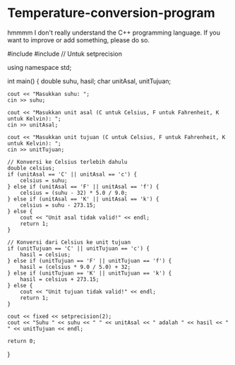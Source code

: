 # Temperature-conversion-program
hmmmm I don't really understand the C++ programming language. If you want to improve or add something, please do so.


#include <iostream>
#include <iomanip> // Untuk setprecision

using namespace std;

int main() {
    double suhu, hasil;
    char unitAsal, unitTujuan;
    
    cout << "Masukkan suhu: ";
    cin >> suhu;
    
    cout << "Masukkan unit asal (C untuk Celsius, F untuk Fahrenheit, K untuk Kelvin): ";
    cin >> unitAsal;
    
    cout << "Masukkan unit tujuan (C untuk Celsius, F untuk Fahrenheit, K untuk Kelvin): ";
    cin >> unitTujuan;
    
    // Konversi ke Celsius terlebih dahulu
    double celsius;
    if (unitAsal == 'C' || unitAsal == 'c') {
        celsius = suhu;
    } else if (unitAsal == 'F' || unitAsal == 'f') {
        celsius = (suhu - 32) * 5.0 / 9.0;
    } else if (unitAsal == 'K' || unitAsal == 'k') {
        celsius = suhu - 273.15;
    } else {
        cout << "Unit asal tidak valid!" << endl;
        return 1;
    }
    
    // Konversi dari Celsius ke unit tujuan
    if (unitTujuan == 'C' || unitTujuan == 'c') {
        hasil = celsius;
    } else if (unitTujuan == 'F' || unitTujuan == 'f') {
        hasil = (celsius * 9.0 / 5.0) + 32;
    } else if (unitTujuan == 'K' || unitTujuan == 'k') {
        hasil = celsius + 273.15;
    } else {
        cout << "Unit tujuan tidak valid!" << endl;
        return 1;
    }
    
    cout << fixed << setprecision(2);
    cout << "Suhu " << suhu << " " << unitAsal << " adalah " << hasil << " " << unitTujuan << endl;
    
    return 0;
}
